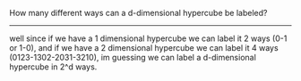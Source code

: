 How many different ways can a d-dimensional hypercube be labeled?

---

well since if we have a 1 dimensional hypercube we can label it 2 ways (0-1 or 1-0), and if we
have a 2 dimensional hypercube we can label it 4 ways (0123-1302-2031-3210), im guessing we can label a
d-dimensional hypercube in 2^d ways.